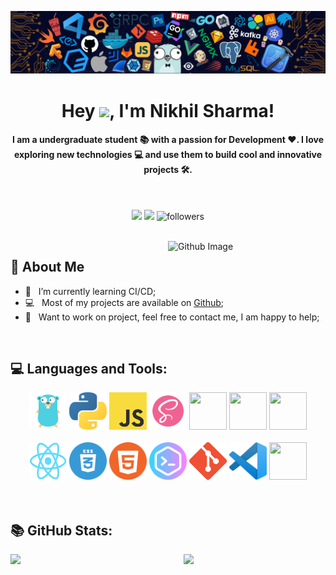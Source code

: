 ![](https://github.com/NikhilSharma03/NikhilSharma03/blob/main/images/banner.png)

<h1 align="center">Hey <img src="https://media.giphy.com/media/hvRJCLFzcasrR4ia7z/giphy.gif" width="28">, I'm Nikhil Sharma!</h1>

<h4 align="center">I am a undergraduate student 📚 with a passion for Development ❤️. I love exploring new technologies 💻 and use them to build cool and innovative  projects 🛠️.</h4>
<br/>

<div align="center">

[<img src="https://img.shields.io/badge/linkedin-%230077B5.svg?&style=for-the-badge&logo=linkedin&logoColor=white">](https://www.linkedin.com/in/nikhil-sharma-7538961b2/)
[<img src="https://img.shields.io/badge/Portfolio-%23000000.svg?&style=for-the-badge">](https://nikhilsharma03.github.io/Portfolio/)
<img alt="followers" src="https://img.shields.io/github/followers/NikhilSharma03?color=236ad3&labelColor=1155ba&style=for-the-badge&logo=github&label=Follow"/>
  
</div> 
<br/>


<img width="50%" align="right" alt="Github Image" src="https://raw.githubusercontent.com/onimur/.github/master/.resources/git-header.svg" />

## 🧐 About Me
- 🌱 &nbsp; I’m currently learning CI/CD; 
- 💻 &nbsp; Most of my projects are available on [Github](https://github.com/NikhilSharma03?tab=repositories);
- 💬 &nbsp; Want to work on project, feel free to contact me, I am happy to help;

<br/>

## 💻 Languages and Tools:

<div align="center">
<img src="https://github.com/NikhilSharma03/NikhilSharma03/blob/main/logo/go.png?raw=true" height="60" width="60">
<img src="https://github.com/NikhilSharma03/NikhilSharma03/blob/main/logo/python.png?raw=true" height="60" width="60">
<img src="https://github.com/NikhilSharma03/NikhilSharma03/blob/main/logo/JS.png?raw=true" height="60" width="60">
<img src="https://github.com/NikhilSharma03/NikhilSharma03/blob/main/logo/sass.png?raw=true" height="60" width="60">
<img src="https://cdn.iconscout.com/icon/free/png-512/node-js-1174925.png" height="60" width="60">
<img src="https://img.icons8.com/color/452/mongodb.png" height="60" width="60">
<img src="https://img.icons8.com/color/452/kubernetes.png" height="60" width="60">

<br />
<br />

<img src="https://github.com/NikhilSharma03/NikhilSharma03/blob/main/logo/react.png?raw=true" height="60" width="60">
<img src="https://github.com/NikhilSharma03/NikhilSharma03/blob/main/logo/css.png?raw=true" height="60" width="60">
<img src="https://github.com/NikhilSharma03/NikhilSharma03/blob/main/logo/html.png?raw=true" height="60" width="60">
<img src="https://github.com/NikhilSharma03/NikhilSharma03/blob/main/logo/terminal.png?raw=true" height="60" width="60">
<img src="https://github.com/NikhilSharma03/NikhilSharma03/blob/main/logo/git.png?raw=true" height="60" width="60">
<img src="https://github.com/NikhilSharma03/NikhilSharma03/blob/main/logo/vs.png?raw=true" height="60" width="60">
<img src="https://img.icons8.com/color/452/docker.png" height="60" width="60">

</div>
<br />
<br />

## 📚 GitHub Stats:


<img  src="https://github-readme-stats.vercel.app/api?username=nikhilsharma03&show_icons=true&hide_border=true&theme=tokyonight" width="45%" align="right" >

<img  src="https://github-readme-streak-stats.herokuapp.com/?user=nikhilsharma03&hide_border=true&theme=tokyonight" width="45%" >
<br />



